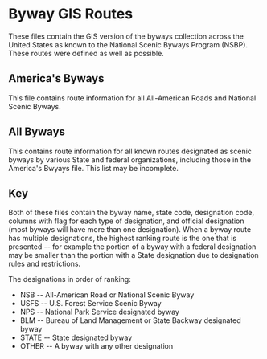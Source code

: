 # Byway GIS Routes

These files contain the GIS version of the byways collection across
the United States as known to the National Scenic Byways Program (NSBP).
These routes were defined as well as possible.

## America's Byways

This file contains route information for all All-American Roads and National
Scenic Byways.

## All Byways

This contains route information for all known routes designated as scenic
byways by various State and federal organizations, including those in the
America's Bwyays file.  This list may be incomplete.

## Key

Both of these files contain the byway name, state code, designation code,
columns with flag for each type of designation, and official designation (most
byways will have more than one designation).  When a byway route has multiple
designations, the highest ranking route is the one that is presented -- for
example the portion of a byway with a federal designation may be smaller than
the portion with a State designation due to designation rules and restrictions.

The designations in order of ranking:

 * NSB   -- All-American Road or National Scenic Byway
 * USFS  -- U.S. Forest Service Scenic Byway
 * NPS   -- National Park Service designated byway
 * BLM   -- Bureau of Land Management or State Backway designated byway
 * STATE -- State designated byway
 * OTHER -- A byway with any other designation
